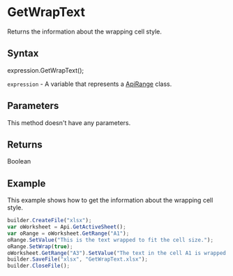# GetWrapText

Returns the information about the wrapping cell style.

## Syntax

expression.GetWrapText();

`expression` - A variable that represents a [ApiRange](../ApiRange.md) class.

## Parameters

This method doesn't have any parameters.

## Returns

Boolean 

## Example

This example shows how to get the information about the wrapping cell style.

```javascript
builder.CreateFile("xlsx");
var oWorksheet = Api.GetActiveSheet();
var oRange = oWorksheet.GetRange("A1");
oRange.SetValue("This is the text wrapped to fit the cell size.");
oRange.SetWrap(true);
oWorksheet.GetRange("A3").SetValue("The text in the cell A1 is wrapped: " + oRange.GetWrapText());
builder.SaveFile("xlsx", "GetWrapText.xlsx");
builder.CloseFile();
```